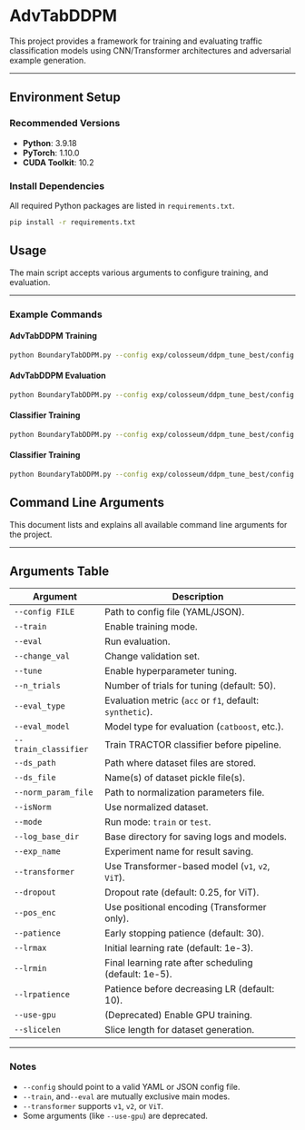 # AdvTabDDPM

This project provides a framework for training and evaluating traffic classification models using CNN/Transformer architectures and adversarial example generation.

---

## Environment Setup

### Recommended Versions
- **Python**: 3.9.18  
- **PyTorch**: 1.10.0  
- **CUDA Toolkit**: 10.2  

### Install Dependencies
All required Python packages are listed in `requirements.txt`.

```bash
pip install -r requirements.txt
```

## Usage

The main script accepts various arguments to configure training, and evaluation.

---

### Example Commands

#### AdvTabDDPM Training
```bash
python BoundaryTabDDPM.py --config exp/colosseum/ddpm_tune_best/config.toml --train --ds_path data/colosseum/pickle_to_csv --ds_file colosseum_dataset_globalnorm.pkl --norm_param_file colosseum_global_cols_maxmin.pkl --isNorm --log_base_dir ./classifier_train_result/ --exp_name slice_model_train_result --transformer v1 --slicelen 1 --mode test
```

#### AdvTabDDPM Evaluation
```bash
python BoundaryTabDDPM.py --config exp/colosseum/ddpm_tune_best/config.toml --eval --ds_path data/colosseum/pickle_to_csv --ds_file colosseum_dataset_globalnorm.pkl --norm_param_file colosseum_global_cols_maxmin.pkl --isNorm --log_base_dir ./classifier_train_result/ --exp_name slice_model_train_result --transformer v1 --slicelen 1 --mode test
```

#### Classifier Training
```bash
python BoundaryTabDDPM.py --config exp/colosseum/ddpm_tune_best/config.toml --ds_path data/colosseum/pickle_to_csv --ds_file colosseum_dataset_globalnorm.pkl --norm_param_file colosseum_global_cols_maxmin.pkl --isNorm --log_base_dir ./classifier_train_result/ --exp_name slice_model_train_result --transformer v1 --slicelen 1
```

#### Classifier Training
```bash
python BoundaryTabDDPM.py --config exp/colosseum/ddpm_tune_best/config.toml --ds_path data/colosseum/pickle_to_csv --ds_file colosseum_dataset_globalnorm.pkl --norm_param_file colosseum_global_cols_maxmin.pkl --isNorm --log_base_dir ./classifier_train_result/ --exp_name slice_model_train_result --transformer v1 --slicelen 1 --mode test
```

## Command Line Arguments

This document lists and explains all available command line arguments for the project.

---

## Arguments Table

| Argument | Description |
| --- | --- |
| `--config FILE` | Path to config file (YAML/JSON). |
| `--train` | Enable training mode. |
| `--eval` | Run evaluation. |
| `--change_val` | Change validation set. |
| `--tune` | Enable hyperparameter tuning. |
| `--n_trials` | Number of trials for tuning (default: 50). |
| `--eval_type` | Evaluation metric (`acc` or `f1`, default: `synthetic`). |
| `--eval_model` | Model type for evaluation (`catboost`, etc.). |
| `--train_classifier` | Train TRACTOR classifier before pipeline. |
| `--ds_path` | Path where dataset files are stored. |
| `--ds_file` | Name(s) of dataset pickle file(s). |
| `--norm_param_file` | Path to normalization parameters file. |
| `--isNorm` | Use normalized dataset. |
| `--mode` | Run mode: `train` or `test`. |
| `--log_base_dir` | Base directory for saving logs and models. |
| `--exp_name` | Experiment name for result saving. |
| `--transformer` | Use Transformer-based model (`v1`, `v2`, `ViT`). |
| `--dropout` | Dropout rate (default: 0.25, for ViT). |
| `--pos_enc` | Use positional encoding (Transformer only). |
| `--patience` | Early stopping patience (default: 30). |
| `--lrmax` | Initial learning rate (default: 1e-3). |
| `--lrmin` | Final learning rate after scheduling (default: 1e-5). |
| `--lrpatience` | Patience before decreasing LR (default: 10). |
| `--use-gpu` | (Deprecated) Enable GPU training. |
| `--slicelen` | Slice length for dataset generation. |

---

### Notes
- `--config` should point to a valid YAML or JSON config file.  
- `--train`, and`--eval` are mutually exclusive main modes.  
- `--transformer` supports `v1`, `v2`, or `ViT`.  
- Some arguments (like `--use-gpu`) are deprecated.  

